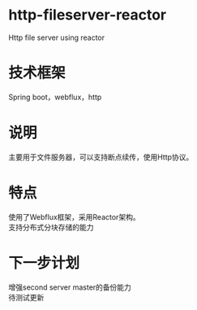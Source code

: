 # http-fileserver-reactor
Http file server using reactor
# 技术框架
Spring boot，webflux，http
# 说明
主要用于文件服务器，可以支持断点续传，使用Http协议。
# 特点
使用了Webflux框架，采用Reactor架构。   
支持分布式分块存储的能力
# 下一步计划
增强second server master的备份能力  
待测试更新
